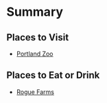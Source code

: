 # Summary

## Places to Visit
  * [Portland Zoo](portland-zoo.md)

## Places to Eat or Drink 
  * [Rogue Farms](rogue-farms.md)
